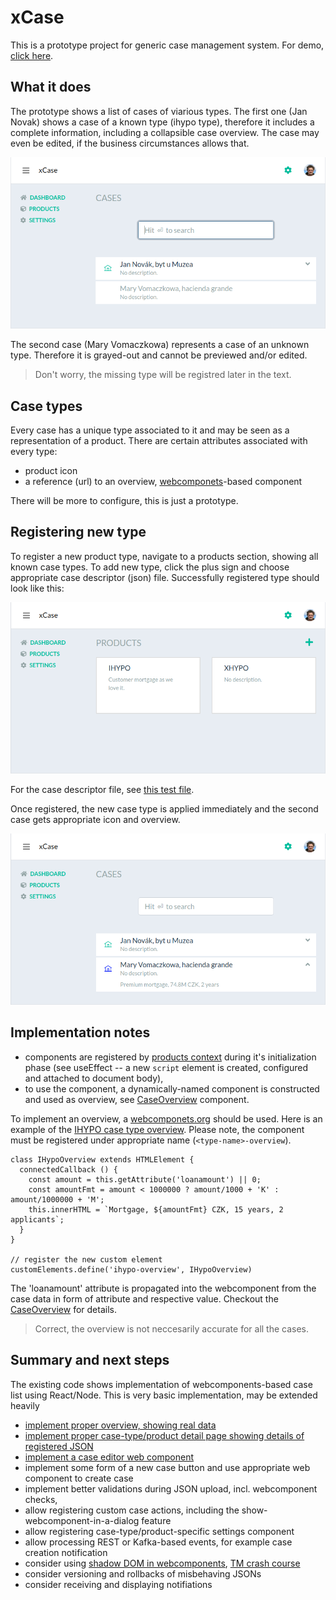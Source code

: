 # xCase

This is a prototype project for generic case management system. For demo, [click here](https://xcase-test.herokuapp.com).

## What it does

The prototype shows a list of cases of viarious types. The first one (Jan Novak) shows a case of a known type (ihypo type), therefore it includes a complete information, including a collapsible case overview. The case may even be edited, if the business circumstances allows that.

![overview of cases](doc/cases.png)

The second case (Mary Vomaczkowa) represents a case of an unknown type. Therefore it is grayed-out and cannot be previewed and/or edited.

> Don't worry, the missing type will be registred later in the text.

## Case types

Every case has a unique type associated to it and may be seen as a representation of a product. There are certain attributes associated with every type:

- product icon
- a reference (url) to an overview, [webcomponets](http://webcomponents.org)-based component

There will be more to configure, this is just a prototype.

## Registering new type

To register a new product type, navigate to a products section, showing all known case types. To add new type, click the plus sign and choose appropriate case descriptor (json) file. Successfully registered type should look like this:

![overview of cases](doc/products.png)

For the case descriptor file, see [this test file](server/test/product.json).

Once registered, the new case type is applied immediately and the second case gets appropriate icon and overview.

![overview of cases](doc/cases-reg.png)

## Implementation notes

- components are registered by [products context](client/ProductsContext.js) during it's initialization phase (see useEffect -- a new `script` element is created, configured and attached to document body),
- to use the component, a dynamically-named component is constructed and used as overview, see [CaseOverview](client/components/CaseOverview.js) component.

To implement an overview, a [webcomponets.org](http://webcomponents.org) should be used. Here is an example of the [IHYPO case type overview](client/static/ihypo-overview.js). Please note, the component must be registered under appropriate name (`<type-name>-overview`).

```
class IHypoOverview extends HTMLElement {
  connectedCallback () {
    const amount = this.getAttribute('loanamount') || 0;
    const amountFmt = amount < 1000000 ? amount/1000 + 'K' : amount/1000000 + 'M';
    this.innerHTML = `Mortgage, ${amountFmt} CZK, 15 years, 2 applicants`;
  }
}

// register the new custom element
customElements.define('ihypo-overview', IHypoOverview)
```

The 'loanamount' attribute is propagated into the webcomponent from the case data in form of attribute and respective value. Checkout the [CaseOverview](client/components/CaseOverview.js) for details.

> Correct, the overview is not neccesarily accurate for all the cases.

## Summary and next steps

The existing code shows implementation of webcomponents-based case list using React/Node. This is very basic implementation, may be extended heavily

- [implement proper overview, showing real data](https://github.com/jaroslavpsenicka/xcase/issues/1)
- [implement proper case-type/product detail page showing details of registered JSON](https://github.com/jaroslavpsenicka/xcase/issues/2)
- [implement a case editor web component](https://github.com/jaroslavpsenicka/xcase/issues/3)
- implement some form of a new case button and use appropriate web component to create case
- implement better validations during JSON upload, incl. webcomponent checks,
- allow registering custom case actions, including the show-webcomponent-in-a-dialog feature
- allow registering case-type/product-specific settings component 
- allow processing REST or Kafka-based events, for example case creation notification
- consider using [shadow DOM in webcomponents](https://www.grapecity.com/blogs/using-web-components-with-react-2019), [TM crash course](https://www.youtube.com/watch?v=PCWaFLy3VUo)
- consider versioning and rollbacks of misbehaving JSONs
- consider receiving and displaying notifiations
